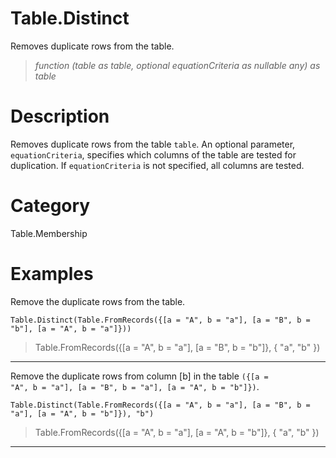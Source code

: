 ﻿# Table.Distinct
Removes duplicate rows from the table.
> _function (table as table, optional equationCriteria as nullable any) as table_
# Description 
Removes duplicate rows from the table <code>table</code>. 
    An optional parameter, <code>equationCriteria</code>, specifies which columns of the table are tested for duplication. If <code>equationCriteria</code> is not specified, all columns are tested.
# Category 
Table.Membership
# Examples 
Remove the duplicate rows from the table.
```
Table.Distinct(Table.FromRecords({[a = "A", b = "a"], [a = "B", b = "b"], [a = "A", b = "a"]}))
```
> Table.FromRecords({[a = "A", b = "a"],
    [a = "B", b = "b"]}, {
    "a",
    "b"
})
***
Remove the duplicate rows from column [b] in the table <code>({[a = "A", b = "a"], [a = "B", b = "a"], [a = "A", b = "b"]})</code>.
```
Table.Distinct(Table.FromRecords({[a = "A", b = "a"], [a = "B", b = "a"], [a = "A", b = "b"]}), "b")
```
> Table.FromRecords({[a = "A", b = "a"],
    [a = "A", b = "b"]}, {
    "a",
    "b"
})
***

